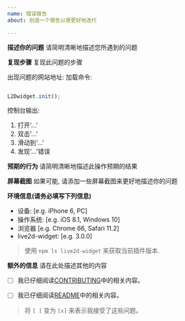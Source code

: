 ```yaml
---
name: 错误报告
about: 创造一个报告以便更好地迭代

---
```


**描述你的问题**
请简明清晰地描述您所遇到的问题

**复现步骤**
复现此问题的步骤

出现问题的网站地址:
加载命令:
```js

L2Dwidget.init();

```
控制台输出:

1. 打开'...'
2. 双击'...'
3. 滑动到'...'
4. 发现'...'错误

**预期的行为**
请简明清晰地描述此操作预期的结果

**屏幕截图**
如果可能, 请添加一些屏幕截图来更好地描述你的问题

**环境信息(请务必填写下列信息)**
- 设备: [e.g. iPhone 6, PC]
- 操作系统: [e.g. iOS 8.1, Windows 10]
- 浏览器 [e.g. Chrome 66, Safari 11.2]
- live2d-widget: [e.g. 3.0.0]
> 使用 `npm ls live2d-widget` 来获取当前插件版本.

**额外的信息**
请在此处描述其他的内容

- [ ] 我已仔细阅读[CONTRIBUTING](CONTRIBUTING.md)中的相关内容。

- [ ] 我已仔细阅读[README](../README.md)中的相关内容。

> 将 `[ ]` 变为 `[x]` 来表示我接受了这些问题。

